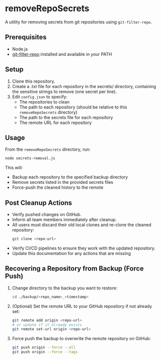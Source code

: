 # removeRepoSecrets

A utility for removing secrets from git repositories using `git-filter-repo`.

## Prerequisites

- Node.js
- [git-filter-repo](https://github.com/newren/git-filter-repo) installed and available in your PATH

## Setup

1. Clone this repository.
2. Create a .txt file for each repository in the secrets/ directory, containing the sensitive strings to remove (one secret per line).
3. Edit `config.json` to specify:
   - The repositories to clean
   - The path to each repository (should be relative to this `removeRepoSecrets` directory)
   - The path to the secrets file for each repository
   - The remote URL for each repository

## Usage

From the `removeRepoSecrets` directory, run:

```sh
node secrets-removal.js
```

This will:
- Backup each repository to the specified backup directory
- Remove secrets listed in the provided secrets files
- Force-push the cleaned history to the remote

## Post Cleanup Actions

- Verify pushed changes on GitHub.
- Inform all team members immediately after cleanup.
- All users must discard their old local clones and re-clone the cleaned repository:
  ```sh
  git clone <repo-url>
  ```
- Verify CI/CD pipelines to ensure they work with the updated repository.
- Update this documentation for any actions that are missing

## Recovering a Repository from Backup (Force Push)

1. Change directory to the backup you want to restore:
   ```sh
   cd ./backup/<repo_name>_<timestamp>
   ```
2. (Optional) Set the remote URL to your GitHub repository if not already set:
   ```sh
   git remote add origin <repo-url>
   # or update if it already exists
   git remote set-url origin <repo-url>
   ```
3. Force push the backup to overwrite the remote repository on GitHub:
   ```sh
   git push origin --force --all 
   git push origin --force --tags
   ```

